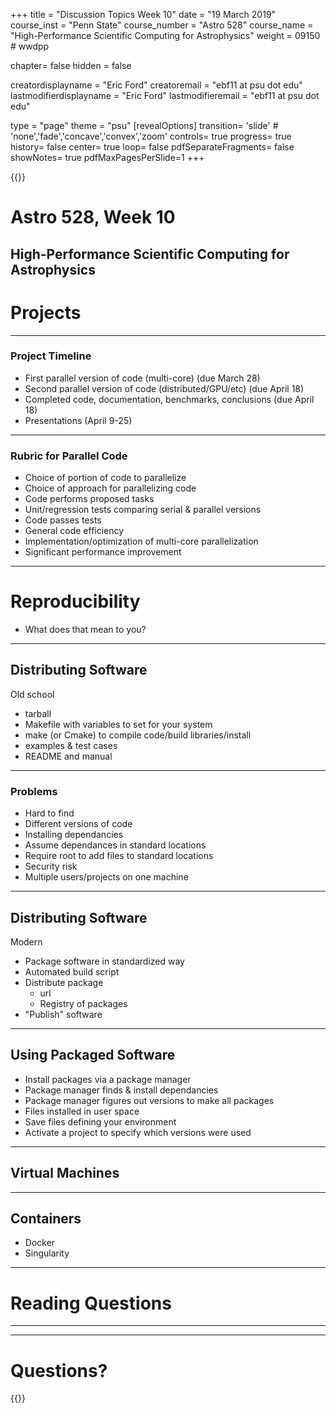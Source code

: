 +++
title = "Discussion Topics Week 10"
date = "19 March 2019"
course_inst = "Penn State"
course_number = "Astro 528"
course_name = "High-Performance Scientific Computing for Astrophysics"
weight = 09150  # wwdpp

chapter= false
hidden = false

creatordisplayname = "Eric Ford"
creatoremail = "ebf11 at psu dot edu"
lastmodifierdisplayname = "Eric Ford"
lastmodifieremail = "ebf11 at psu dot edu"

type = "page"
theme = "psu"
[revealOptions]
transition= 'slide' # 'none','fade','concave','convex','zoom'
controls= true
progress= true
history= false
center= true
loop= false
pdfSeparateFragments= false
showNotes= true
pdfMaxPagesPerSlide=1
+++

{{<revealjs theme="psu" transition="slide" controls="true" progress="true" history="false" center="false" loop="false" pdfSeparateFragments="false" showNotes="true" pdfMaxPagesPerSlide="1" >}}
# Astro 528, Week 10

High-Performance Scientific Computing for Astrophysics
---
# Projects
___
### Project Timeline
- First parallel version of code (multi-core) (due March 28)
- Second parallel version of code (distributed/GPU/etc) (due April 18)
- Completed code, documentation, benchmarks, conclusions (due April 18)
- Presentations (April 9-25)
___
### Rubric for Parallel Code
- Choice of portion of code to parallelize
- Choice of approach for parallelizing code
- Code performs proposed tasks
- Unit/regression tests comparing serial & parallel versions
- Code passes tests
- General code efficiency
- Implementation/optimization of multi-core parallelization
- Significant performance improvement
---
# Reproducibility
- What does that mean to you?

___
## Distributing Software
Old school
- tarball
- Makefile with variables to set for your system
- make (or Cmake) to compile code/build libraries/install
- examples & test cases
- README and manual
___
### Problems
- Hard to find
- Different versions of code
- Installing dependancies
- Assume dependances in standard locations
- Require root to add files to standard locations
- Security risk
- Multiple users/projects on one machine
___
## Distributing Software
Modern
- Package software in standardized way
- Automated build script
- Distribute package
   - url
   - Registry of packages
- "Publish" software
___
## Using Packaged Software
- Install packages via a package manager
- Package manager finds & install dependancies
- Package manager figures out versions to make all packages
- Files installed in user space
- Save files defining your environment
- Activate a project to specify which versions were used
---
## Virtual Machines

___
## Containers
- Docker
- Singularity
___

# Reading Questions
___
---
# Questions?
{{</revealjs>}}
